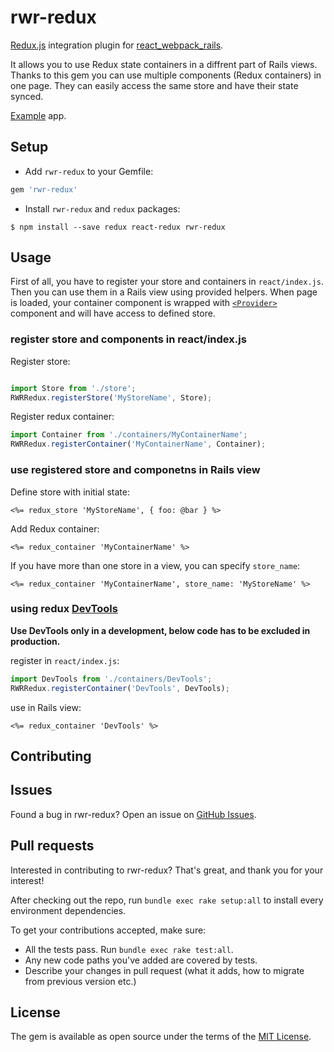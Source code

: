 rwr-redux
====
[Redux.js](http://redux.js.org/) integration plugin for [react_webpack_rails](https://github.com/netguru/react_webpack_rails).

It allows you to use Redux state containers in a diffrent part of Rails views. Thanks to this gem you can use multiple components (Redux containers) in one page. They can easily access the same store and have their state synced.

[Example](https://github.com/netguru/rwr-redux/tree/master/spec/rails4_dummy_app/app/react) app.

## Setup
* Add `rwr-redux` to your Gemfile:

```ruby
gem 'rwr-redux'
```

* Install `rwr-redux` and `redux` packages:

```
$ npm install --save redux react-redux rwr-redux
```

## Usage

First of all, you have to register your store and containers in `react/index.js`. Then you can use them in a Rails view using provided helpers.
When page is loaded, your container component is wrapped with [`<Provider>`](https://github.com/reactjs/react-redux/blob/master/docs/api.md#provider-store) component and will have access to defined store.

### register store and components in react/index.js

Register store:

```js

import Store from './store';
RWRRedux.registerStore('MyStoreName', Store);
```

Register redux container:

```js
import Container from './containers/MyContainerName';
RWRRedux.registerContainer('MyContainerName', Container);
```

### use registered store and componetns in Rails view

Define store with initial state:

```erb
<%= redux_store 'MyStoreName', { foo: @bar } %>
```

Add Redux container:

```erb
<%= redux_container 'MyContainerName' %>
```

If you have more than one store in a view, you can specify `store_name`:

```erb
<%= redux_container 'MyContainerName', store_name: 'MyStoreName' %>
```

### using redux [DevTools](https://github.com/gaearon/redux-devtools)

**Use DevTools only in a development, below code has to be excluded in production.**

register in `react/index.js`:

```js
import DevTools from './containers/DevTools';
RWRRedux.registerContainer('DevTools', DevTools);
```

use in Rails view:

```erb
<%= redux_container 'DevTools' %>
```

## Contributing
## Issues

Found a bug in rwr-redux? Open an issue on [GitHub Issues](https://github.com/netguru/rwr-redux/issues).

## Pull requests

Interested in contributing to rwr-redux? That's great, and thank you for your interest!

After checking out the repo, run `bundle exec rake setup:all` to install every environment dependencies.

To get your contributions accepted, make sure:

* All the tests pass. Run `bundle exec rake test:all`.
* Any new code paths you've added are covered by tests.
* Describe your changes in pull request (what it adds, how to migrate from previous version etc.)

## License

The gem is available as open source under the terms of the [MIT License](http://opensource.org/licenses/MIT).
